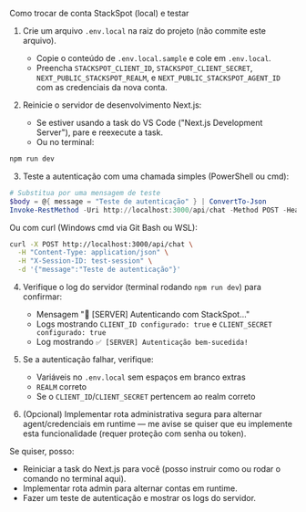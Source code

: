 Como trocar de conta StackSpot (local) e testar

1. Crie um arquivo `.env.local` na raiz do projeto (não commite este arquivo).

   - Copie o conteúdo de `.env.local.sample` e cole em `.env.local`.
   - Preencha `STACKSPOT_CLIENT_ID`, `STACKSPOT_CLIENT_SECRET`, `NEXT_PUBLIC_STACKSPOT_REALM`, e `NEXT_PUBLIC_STACKSPOT_AGENT_ID` com as credenciais da nova conta.

2. Reinicie o servidor de desenvolvimento Next.js:

   - Se estiver usando a task do VS Code ("Next.js Development Server"), pare e reexecute a task.
   - Ou no terminal:

```cmd
npm run dev
```

3. Teste a autenticação com uma chamada simples (PowerShell ou cmd):

```powershell
# Substitua por uma mensagem de teste
$body = @{ message = "Teste de autenticação" } | ConvertTo-Json
Invoke-RestMethod -Uri http://localhost:3000/api/chat -Method POST -Headers @{"Content-Type" = "application/json"; "X-Session-ID" = "test-session" } -Body $body
```

Ou com curl (Windows cmd via Git Bash ou WSL):

```bash
curl -X POST http://localhost:3000/api/chat \
  -H "Content-Type: application/json" \
  -H "X-Session-ID: test-session" \
  -d '{"message":"Teste de autenticação"}'
```

4. Verifique o log do servidor (terminal rodando `npm run dev`) para confirmar:

   - Mensagem "🔑 [SERVER] Autenticando com StackSpot..."
   - Logs mostrando `CLIENT_ID configurado: true` e `CLIENT_SECRET configurado: true`
   - Log mostrando `✅ [SERVER] Autenticação bem-sucedida!`

5. Se a autenticação falhar, verifique:

   - Variáveis no `.env.local` sem espaços em branco extras
   - `REALM` correto
   - Se o `CLIENT_ID`/`CLIENT_SECRET` pertencem ao realm correto

6. (Opcional) Implementar rota administrativa segura para alternar agent/credenciais em runtime — me avise se quiser que eu implemente esta funcionalidade (requer proteção com senha ou token).

Se quiser, posso:

- Reiniciar a task do Next.js para você (posso instruir como ou rodar o comando no terminal aqui).
- Implementar rota admin para alternar contas em runtime.
- Fazer um teste de autenticação e mostrar os logs do servidor.
